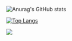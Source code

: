 
![Anurag's GitHub stats](https://github-readme-stats.vercel.app/api?username=ARMoreno99&show_icons=true&theme=merko)

[![Top Langs](https://github-readme-stats.vercel.app/api/top-langs/?username=ARMoreno99&layout=compact)](https://github.com/ARMoreno99/github-readme-stats)

<a href="https://github.com/anuraghazra/convoychat">
  <img align="center" src="https://github-readme-stats.vercel.app/api/pin/?username=ARMoreno99&repo=convoychat" />
</a>
